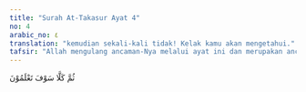 ```yaml
---
title: "Surah At-Takasur Ayat 4"
no: 4
arabic_no: ٤
translation: "kemudian sekali-kali tidak! Kelak kamu akan mengetahui."
tafsir: "Allah mengulang ancaman-Nya melalui ayat ini dan merupakan ancaman sesudah ancaman, bagaikan seorang tuan berkata kepada hamba sahayanya bahwa agar tidak mengerjakan sesuatu, kemudian tuan itu mengulangi ucapannya itu."
---
```

ثُمَّ كَلَّا سَوْفَ تَعْلَمُوْنَ 